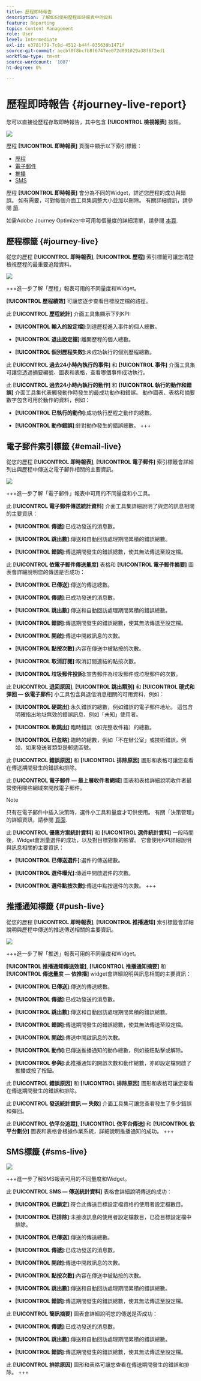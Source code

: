 ```yaml
---
title: 歷程即時報告
description: 了解如何使用歷程即時報表中的資料
feature: Reporting
topic: Content Management
role: User
level: Intermediate
exl-id: e3781f79-7c8d-4512-b44f-835639b1471f
source-git-commit: aecbf0f8bcfb8f6747ee072d891029a38f8f2ed1
workflow-type: tm+mt
source-wordcount: '1087'
ht-degree: 0%

---
```


# 歷程即時報告 {#journey-live-report}

您可以直接從歷程存取即時報告，其中包含 **[!UICONTROL 檢視報表]** 按鈕。

![](assets/report_journey.png)

歷程 **[!UICONTROL 即時報表]** 頁面中顯示以下索引標籤：

* [歷程](#journey-live)
* [電子郵件](#email-live)
* [推播](#push-live)
* [SMS](#sms-live)

歷程 **[!UICONTROL 即時報表]** 會分為不同的Widget，詳述您歷程的成功與錯誤。 如有需要，可對每個介面工具集調整大小並加以刪除。 有關詳細資訊，請參閱 [節](live-report.md#modify-dashboard).

如需Adobe Journey Optimizer中可用每個量度的詳細清單，請參閱 [本頁](live-report.md#list-of-components-live).

## 歷程標籤 {#journey-live}

從您的歷程 **[!UICONTROL 即時報表]**, **[!UICONTROL 歷程]** 索引標籤可讓您清楚檢視歷程的最重要追蹤資料。

![](assets/journey_live_1.png)

+++進一步了解「歷程」報表可用的不同量度和Widget。

**[!UICONTROL 歷程績效]** 可讓您逐步查看目標設定檔的路徑。

此 **[!UICONTROL 歷程統計]** 介面工具集顯示下列KPI:

* **[!UICONTROL 輸入的設定檔]**:到達歷程進入事件的個人總數。

* **[!UICONTROL 退出設定檔]**:離開歷程的個人總數。

* **[!UICONTROL 個別歷程失敗]**:未成功執行的個別歷程總數。

此 **[!UICONTROL 過去24小時內執行的事件]** 和 **[!UICONTROL 事件]** 介面工具集可讓您透過摘要編號、圖表和表格，查看哪個事件成功執行。

此 **[!UICONTROL 過去24小時內執行的動作]** 和 **[!UICONTROL 執行的動作和錯誤]** 介面工具集代表觸發動作時發生的最成功動作和錯誤。 動作圖表、表格和摘要數字包含可用於動作的資料，例如：

* **[!UICONTROL 已執行的動作]**:成功執行歷程之動作的總數。

* **[!UICONTROL 動作錯誤]**:針對動作發生的錯誤總數。
+++

## 電子郵件索引標籤 {#email-live}

從您的歷程 **[!UICONTROL 即時報表]**, **[!UICONTROL 電子郵件]** 索引標籤會詳細列出與歷程中傳送之電子郵件相關的主要資訊。

![](assets/journey_live_2.png)

+++進一步了解「電子郵件」報表中可用的不同量度和小工具。

此 **[!UICONTROL 電子郵件傳送統計資料]** 介面工具集詳細說明了與您的訊息相關的主要資訊：

* **[!UICONTROL 傳遞]**:已成功發送的消息數。

* **[!UICONTROL 跳出數]**:傳送和自動回訪處理期間累積的錯誤總數。

* **[!UICONTROL 錯誤]**:傳送期間發生的錯誤總數，使其無法傳送至設定檔。

此 **[!UICONTROL 依電子郵件傳送量度]** 表格和 **[!UICONTROL 電子郵件摘要]** 圖表會詳細說明您的傳送是否成功：

* **[!UICONTROL 已傳送]**:傳送的傳送總數。

* **[!UICONTROL 傳遞]**:已成功發送的消息數。

* **[!UICONTROL 跳出數]**:傳送和自動回訪處理期間累積的錯誤總數。

* **[!UICONTROL 錯誤]**:傳送期間發生的錯誤總數，使其無法傳送至設定檔。

* **[!UICONTROL 開啟]**:傳送中開啟訊息的次數。

* **[!UICONTROL 點按次數]**:內容在傳送中被點按的次數。

* **[!UICONTROL 取消訂閱]**:取消訂閱連結的點按次數。

* **[!UICONTROL 垃圾郵件投訴]**:宣告郵件為垃圾郵件或垃圾郵件的次數。

此 **[!UICONTROL 退回原因]**, **[!UICONTROL 跳出類別]** 和 **[!UICONTROL 硬式和彈回 — 依電子郵件]** 小工具包含與退信消息相關的可用資料，例如：

* **[!UICONTROL 硬跳出]**:永久錯誤的總數，例如錯誤的電子郵件地址。 這包含明確指出地址無效的錯誤訊息，例如「未知」使用者。

* **[!UICONTROL 軟跳出]**:臨時錯誤（如完整收件箱）的總數。

* **[!UICONTROL 已忽略]**:臨時的總數，例如「不在辦公室」或技術錯誤，例如，如果發送者類型是郵遞區號。

此 **[!UICONTROL 錯誤原因]** 和 **[!UICONTROL 排除原因]** 圖形和表格可讓您查看在傳送期間發生的錯誤和排除。

此 **[!UICONTROL 電子郵件 — 最上層收件者網域]** 圖表和表格詳細說明收件者最常使用哪些網域來開啟電子郵件。

>[!NOTE]
>
>只有在電子郵件中插入決策時，選件小工具和量度才可供使用。 有關「決策管理」的詳細資訊，請參閱 [頁面](../offers/get-started/starting-offer-decisioning.md).

此 **[!UICONTROL 優惠方案統計資料]** 和 **[!UICONTROL 選件統計資料]** 一段時間後，Widget會測量選件的成功，以及對目標對象的影響。 它會使用KPI詳細說明與訊息相關的主要資訊：

* **[!UICONTROL 已傳送選件]**:選件的傳送總數。

* **[!UICONTROL 選件曝光]**:傳遞中開啟選件的次數。

* **[!UICONTROL 選件點按次數]**:傳送中點按選件的次數。
+++

## 推播通知標籤 {#push-live}

從您的歷程 **[!UICONTROL 即時報表]**, **[!UICONTROL 推播通知]** 索引標籤會詳細說明與歷程中傳送的推送傳送相關的主要資訊。

![](assets/journey_live_3.png)

+++進一步了解「推送」報表可用的不同量度和Widget。

**[!UICONTROL 推播通知傳送效能]**, **[!UICONTROL 推播通知摘要]** 和 **[!UICONTROL 傳送量度 — 依推播]** widget會詳細說明與訊息相關的主要資訊：

* **[!UICONTROL 已傳送]**:傳送的傳送總數。

* **[!UICONTROL 傳遞]**:已成功發送的消息數。

* **[!UICONTROL 跳出數]**:傳送和自動回訪處理期間累積的錯誤總數。

* **[!UICONTROL 錯誤]**:傳送期間發生的錯誤總數，使其無法傳送至設定檔。

* **[!UICONTROL 開啟]**:傳送中開啟訊息的次數。

* **[!UICONTROL 動作]**:已傳送推播通知的動作總數，例如按鈕點擊或解除。

* **[!UICONTROL 參與]**:此推播通知的開啟次數和動作總數，亦即設定檔開啟了推播或按了按鈕。

此 **[!UICONTROL 錯誤原因]** 和 **[!UICONTROL 排除原因]** 圖形和表格可讓您查看在傳送期間發生的錯誤和排除。

此 **[!UICONTROL 發送統計資訊 — 失敗]** 介面工具集可讓您查看發生了多少錯誤和彈回。

此 **[!UICONTROL 依平台追蹤]**, **[!UICONTROL 依平台傳送]** 和 **[!UICONTROL 依平台劃分]** 圖表和表格會根據作業系統，詳細說明推播通知的成功。
+++

## SMS標籤 {#sms-live}

![](assets/journey_live_4.png)

+++進一步了解SMS報表可用的不同量度和Widget。

此 **[!UICONTROL SMS — 傳送統計資料]** 表格會詳細說明傳送的成功：

* **[!UICONTROL 已鎖定]**:符合此傳送目標設定檔資格的使用者設定檔數目。

* **[!UICONTROL 已排除]**:未接收訊息的使用者設定檔數目，已從目標設定檔中排除。

* **[!UICONTROL 已傳送]**:傳送的傳送總數。

* **[!UICONTROL 傳遞]**:已成功發送的消息數。

* **[!UICONTROL 開啟]**:傳送中開啟訊息的次數。

* **[!UICONTROL 點按次數]**:內容在傳送中被點按的次數。

* **[!UICONTROL 跳出數]**:傳送和自動回訪處理期間累積的錯誤總數。

* **[!UICONTROL 錯誤]**:傳送期間發生的錯誤總數，使其無法傳送至設定檔。

此 **[!UICONTROL 簡訊摘要]** 圖表會詳細說明您的傳送是否成功：

* **[!UICONTROL 傳遞]**:已成功發送的消息數。

* **[!UICONTROL 跳出數]**:傳送和自動回訪處理期間累積的錯誤總數。

* **[!UICONTROL 錯誤]**:傳送期間發生的錯誤總數，使其無法傳送至設定檔。

此 **[!UICONTROL 排除原因]** 圖形和表格可讓您查看在傳送期間發生的錯誤和排除。
+++

